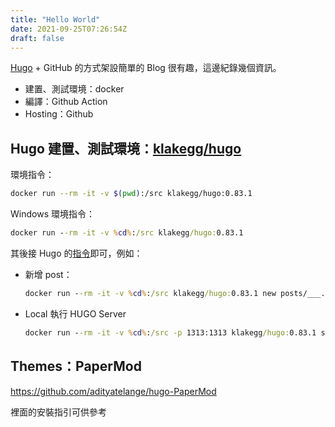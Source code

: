 ```yaml
---
title: "Hello World"
date: 2021-09-25T07:26:54Z
draft: false
---
```


[Hugo](https://github.com/gohugoio/hugo) + GitHub 的方式架設簡單的 Blog 很有趣，這邊紀錄幾個資訊。

- 建置、測試環境：docker
- 編譯：Github Action
- Hosting：Github

## Hugo 建置、測試環境：[klakegg/hugo](https://hub.docker.com/r/klakegg/hugo/)

環境指令：

```bash
docker run --rm -it -v $(pwd):/src klakegg/hugo:0.83.1
```

Windows 環境指令：

```cmd
docker run --rm -it -v %cd%:/src klakegg/hugo:0.83.1
```

其後接 Hugo 的[指令](https://gohugo.io/getting-started/usage/)即可，例如：

- 新增 post：

    ```cmd
    docker run --rm -it -v %cd%:/src klakegg/hugo:0.83.1 new posts/___.md
    ```

- Local 執行 HUGO Server

    ```cmd
    docker run --rm -it -v %cd%:/src -p 1313:1313 klakegg/hugo:0.83.1 server
    ```

## Themes：PaperMod

<https://github.com/adityatelange/hugo-PaperMod>

裡面的安裝指引可供參考
